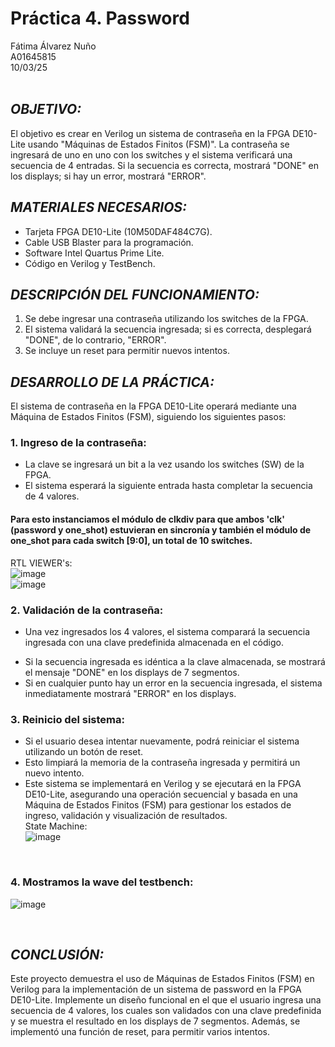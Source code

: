 # Práctica 4. Password
Fátima Álvarez Nuño <br/>
A01645815 <br/>
10/03/25 <br/>
<br/>

## *OBJETIVO:* <br/>
El objetivo es crear en Verilog un sistema de contraseña en la FPGA DE10-Lite usando "Máquinas de Estados Finitos (FSM)". La contraseña se ingresará de uno en uno con los switches y el sistema verificará una secuencia de 4 entradas. Si la secuencia es correcta, mostrará "DONE" en los displays; si hay un error, mostrará "ERROR". <br/>

## *MATERIALES NECESARIOS:* <br/>
* Tarjeta FPGA DE10-Lite (10M50DAF484C7G). <br/>
* Cable USB Blaster para la programación. <br/>
* Software Intel Quartus Prime Lite. <br/>
* Código en Verilog y TestBench. <br/>

## *DESCRIPCIÓN DEL FUNCIONAMIENTO:* <br/>
1. Se debe ingresar una contraseña utilizando los switches de la FPGA. <br/>
2. El sistema validará la secuencia ingresada; si es correcta, desplegará "DONE", de lo contrario, "ERROR". <br/>
3. Se incluye un reset para permitir nuevos intentos. <br/>

## *DESARROLLO DE LA PRÁCTICA:* <br/>
El sistema de contraseña en la FPGA DE10-Lite operará mediante una Máquina de Estados Finitos (FSM), siguiendo los siguientes pasos: <br/>
### 1. Ingreso de la contraseña: <br/>
* La clave se ingresará un bit a la vez usando los switches (SW) de la FPGA. <br/>
* El sistema esperará la siguiente entrada hasta completar la secuencia de 4 valores. <br/>
#### Para esto instanciamos el módulo de clkdiv para que ambos 'clk' (password y one_shot) estuvieran en sincronía y también el módulo de one_shot para cada switch [9:0], un total de 10 switches. <br/>
RTL VIEWER's: <br/> 
![image](https://github.com/user-attachments/assets/f16f13cb-f20a-4b31-82ae-406f6801bff5)
<br/> 
![image](https://github.com/user-attachments/assets/1cba3c43-19ca-448f-92cd-4b655508010e)
<br/>

### 2. Validación de la contraseña:
* Una vez ingresados los 4 valores, el sistema comparará la secuencia ingresada con una clave predefinida almacenada en el código. <br/>
- Si la secuencia ingresada es idéntica a la clave almacenada, se mostrará el mensaje "DONE" en los displays de 7 segmentos. <br/>
- Si en cualquier punto hay un error en la secuencia ingresada, el sistema inmediatamente mostrará "ERROR" en los displays. <br/>


### 3. Reinicio del sistema:
* Si el usuario desea intentar nuevamente, podrá reiniciar el sistema utilizando un botón de reset. <br/>
* Esto limpiará la memoria de la contraseña ingresada y permitirá un nuevo intento. <br/>
* Este sistema se implementará en Verilog y se ejecutará en la FPGA DE10-Lite, asegurando una operación secuencial y basada en una Máquina de Estados Finitos (FSM) para gestionar los estados de ingreso, validación y visualización de resultados. <br/>
State  Machine: <br/>
![image](https://github.com/user-attachments/assets/38197c54-4d67-467f-a953-62a5271bc2f1)
<br/>

### 4. Mostramos la wave del testbench: <br/>
![image](https://github.com/user-attachments/assets/6b0c5f18-49d3-4678-b444-ccdddb63a4a9)

<br/>

## *CONCLUSIÓN:* <br/>
Este proyecto demuestra el uso de Máquinas de Estados Finitos (FSM) en Verilog para la implementación de un sistema de password en la FPGA DE10-Lite. Implemente un diseño funcional en el que el usuario ingresa una secuencia de 4 valores, los cuales son validados con una clave predefinida y se muestra el resultado en los displays de 7 segmentos. Además, se implementó una función de reset, para permitir varios intentos.
